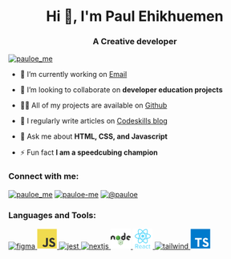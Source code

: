 <h1 align="center">Hi 👋, I'm Paul Ehikhuemen</h1>
<h3 align="center">A Creative developer</h3>

<p align="left"> <a href="https://twitter.com/pauloe_me" target="blank"><img src="https://img.shields.io/twitter/follow/pauloe_me?logo=twitter&style=for-the-badge" alt="pauloe_me" /></a> </p>

- 🔭 I’m currently working on [Email](https://jsx.email)

- 👯 I’m looking to collaborate on **developer education projects**

- 👨‍💻 All of my projects are available on [Github](https://github.com/lordelogos)

- 📝 I regularly write articles on [Codeskills blog](https://codeskills-blog-astro.vercel.app/)

- 💬 Ask me about **HTML, CSS, and Javascript**

- ⚡ Fun fact **I am a speedcubing champion**

<h3 align="left">Connect with me:</h3>
<p align="left">
<a href="https://twitter.com/pauloe_me" target="blank"><img align="center" src="https://raw.githubusercontent.com/rahuldkjain/github-profile-readme-generator/master/src/images/icons/Social/twitter.svg" alt="pauloe_me" height="30" width="40" /></a>
<a href="https://linkedin.com/in/pauloe-me" target="blank"><img align="center" src="https://raw.githubusercontent.com/rahuldkjain/github-profile-readme-generator/master/src/images/icons/Social/linked-in-alt.svg" alt="pauloe-me" height="30" width="40" /></a>
<a href="https://hashnode.com/@pauloe" target="blank"><img align="center" src="https://raw.githubusercontent.com/rahuldkjain/github-profile-readme-generator/master/src/images/icons/Social/hashnode.svg" alt="@pauloe" height="30" width="40" /></a>
</p>

<h3 align="left">Languages and Tools:</h3>
<p align="left"> <a href="https://www.figma.com/" target="_blank" rel="noreferrer"> <img src="https://www.vectorlogo.zone/logos/figma/figma-icon.svg" alt="figma" width="40" height="40"/> </a> <a href="https://developer.mozilla.org/en-US/docs/Web/JavaScript" target="_blank" rel="noreferrer"> <img src="https://raw.githubusercontent.com/devicons/devicon/master/icons/javascript/javascript-original.svg" alt="javascript" width="40" height="40"/> </a> <a href="https://jestjs.io" target="_blank" rel="noreferrer"> <img src="https://www.vectorlogo.zone/logos/jestjsio/jestjsio-icon.svg" alt="jest" width="40" height="40"/> </a> <a href="https://nextjs.org/" target="_blank" rel="noreferrer"> <img src="https://cdn.worldvectorlogo.com/logos/nextjs-2.svg" alt="nextjs" width="40" height="40"/> </a> <a href="https://nodejs.org" target="_blank" rel="noreferrer"> <img src="https://raw.githubusercontent.com/devicons/devicon/master/icons/nodejs/nodejs-original-wordmark.svg" alt="nodejs" width="40" height="40"/> </a> <a href="https://reactjs.org/" target="_blank" rel="noreferrer"> <img src="https://raw.githubusercontent.com/devicons/devicon/master/icons/react/react-original-wordmark.svg" alt="react" width="40" height="40"/> </a> <a href="https://tailwindcss.com/" target="_blank" rel="noreferrer"> <img src="https://www.vectorlogo.zone/logos/tailwindcss/tailwindcss-icon.svg" alt="tailwind" width="40" height="40"/> </a> <a href="https://www.typescriptlang.org/" target="_blank" rel="noreferrer"> <img src="https://raw.githubusercontent.com/devicons/devicon/master/icons/typescript/typescript-original.svg" alt="typescript" width="40" height="40"/> </a> </p>
